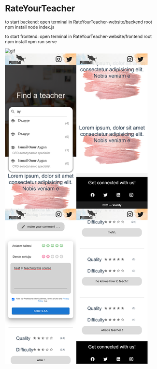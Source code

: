 # RateYourTeacher


to start backend:
open terminal in RateYourTeacher-website/backend root 
npm install
node index.js  
  
to start frontend:
open terminal in RateYourTeacher-website/frontend root 
npm install
npm run serve  
  
<img src="./images/Profile-8.gif" title="gif"/>
<img src="./images/merged-images.jpg" title="gif"/>
